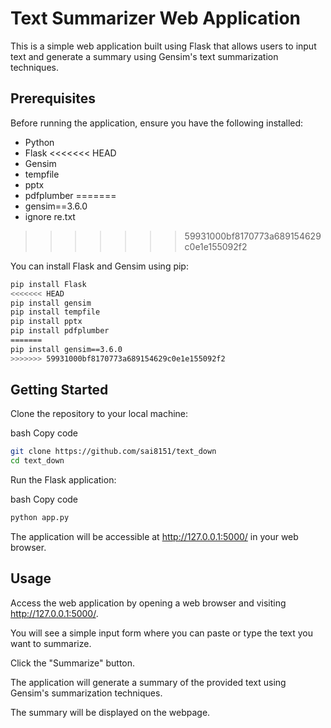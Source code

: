

# Text Summarizer Web Application

This is a simple web application built using Flask that allows users to input text and generate a summary using Gensim's text summarization techniques.

## Prerequisites

Before running the application, ensure you have the following installed:

- Python
- Flask
<<<<<<< HEAD
- Gensim
- tempfile
- pptx
- pdfplumber
=======
- gensim==3.6.0
- ignore re.txt
>>>>>>> 59931000bf8170773a689154629c0e1e155092f2

You can install Flask and Gensim using pip:

```bash
pip install Flask
<<<<<<< HEAD
pip install gensim
pip install tempfile
pip install pptx
pip install pdfplumber
=======
pip install gensim==3.6.0
>>>>>>> 59931000bf8170773a689154629c0e1e155092f2
```

## Getting Started

Clone the repository to your local machine:

bash
Copy code

```bash
git clone https://github.com/sai8151/text_down
cd text_down
```

Run the Flask application:

bash
Copy code

```bash
python app.py
```

The application will be accessible at http://127.0.0.1:5000/ in your web browser.

## Usage

Access the web application by opening a web browser and visiting http://127.0.0.1:5000/.

You will see a simple input form where you can paste or type the text you want to summarize.

Click the "Summarize" button.

The application will generate a summary of the provided text using Gensim's summarization techniques.

The summary will be displayed on the webpage.
